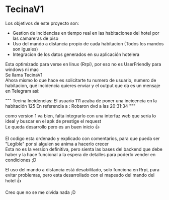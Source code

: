 # TecinaV1

Los objetivos de este proyecto son:

- Gestion de incidencias en tiempo real en las habitaciones del hotel por las camareras de piso
- Uso del mando a distancia propio de cada habitacion (Todos los mandos son iguales)
- Integracion de los datos generados en su aplicación hotelera


Esta optimizado para verse en linux (Rrpi), por eso no es UserFriendly para windows ni mac                        
Se llama TecinaV1                        
Ahora mismo lo que hace es solicitarte tu numero de usuario, numero de habitacion, qué incidencia quieres enviar y el output que da es un mensaje en Telegram asi: 

"""
Tecina Incidencias:
El usuario 111 acaba de poner una incicencia en la habitación 125 En referencia a : Robaron dvd a las 20:31:34                             """

como version 1 va bien, falta integrarlo con una interfaz web que sería lo ideal y buscar en el apk de prestige el request                        
Le queda desarrollo pero es un buen inicio 👍  

El codigo esta ordenado y explicado con comentarios, para que pueda ser "Legible" por si alguien se anima a hacerlo crecer                        
Esta no es la version definitiva, pero sienta las bases del backend que debe haber y la hace funcional a la espera de detalles para poderlo vender en condiciones ;D

El uso del mando a distancia está desabilitado, solo funciona en Rrpi, para evitar problemas, pero esta desarrollado con el mapeado del mando del hotel 👍         

Creo que no se me olvida nada ;D
